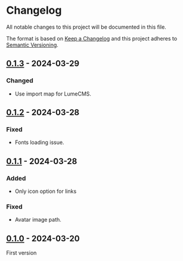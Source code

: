 <!-- deno-fmt-ignore-file -->

# Changelog
All notable changes to this project will be documented in this file.

The format is based on [Keep a Changelog](http://keepachangelog.com/) and this
project adheres to [Semantic Versioning](http://semver.org/).

## [0.1.3] - 2024-03-29
### Changed
- Use import map for LumeCMS.

## [0.1.2] - 2024-03-28
### Fixed
- Fonts loading issue.

## [0.1.1] - 2024-03-28
### Added
- Only icon option for links

### Fixed
- Avatar image path.

## [0.1.0] - 2024-03-20
First version

[0.1.3]: https://github.com/lumeland/theme-simple-me/compare/v0.1.2...v0.1.3
[0.1.2]: https://github.com/lumeland/theme-simple-me/compare/v0.1.1...v0.1.2
[0.1.1]: https://github.com/lumeland/theme-simple-me/compare/v0.1.0...v0.1.1
[0.1.0]: https://github.com/lumeland/theme-simple-me/releases/tag/v0.1.0

